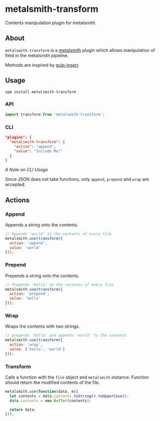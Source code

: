 # metalsmith-transform
Contents manipulation plugin for metalsmith.

## About
`metalsmith-transform` is a [metalsmith](http://http://www.metalsmith.io/) plugin which allows manipulation of field in the metalsmith pipeline.

Methods are inspired by [gulp-insert](https://www.npmjs.com/package/gulp-insert).


## Usage

```
npm install metalsmith-transform
```

### API
```js
import transform from 'metalsmith-transform';
```


### CLI
```json
"plugins": {
  "metalsmith-transform": {
    "action": "append",
    "value": "Include Me!"
  }
}
```

*A Note on CLI Usage*

Since JSON does not take functions, only `append`, `prepend` and `wrap` are accepted.

## Actions

### Append

Appends a string onto the contents.

```js
// Appends 'world' to the contents of every file
metalsmith.use(transform({
  action: 'append',
  value: 'world'
})); 
```

### Prepend

Prepends a string onto the contents.

```js
// Prepends 'Hello' to the contents of every file
metalsmith.use(transform({
  action: 'prepend',
  value: 'hello'
}));
```
### Wrap

Wraps the contents with two strings.

```js
// prepends 'hello' and appends 'world' to the contents
metalsmith.use(transform({
  action: 'wrap',
  value: ['hello', 'world']
}));
```

### Transform

Calls a function with the `file` object and `metalsmith` instance.
Function should return the modified contents of the file.

```js
metalsmith.use(function(data, m){
  let contents = data.contents.toString().toUpperCase();
  data.contents = new Buffer(contents);

  return data;
})); 
```



